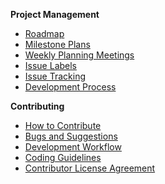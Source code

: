 **Project Management**
* [Roadmap](https://github.com/eclipse/che/wiki/Roadmap)
* [Milestone Plans](https://github.com/eclipse/che/wiki/Milestone-Plans)
* [Weekly Planning Meetings](https://github.com/eclipse/che/wiki/Weekly-Planning-Meetings)
* [Issue Labels](https://github.com/eclipse/che/wiki/Labels)  
* [Issue Tracking](https://github.com/eclipse/che/wiki/Issue-Tracking)
* [Development Process](https://github.com/eclipse/che/wiki/Development-Process)


**Contributing**
* [How to Contribute](https://github.com/eclipse/che/wiki/How-To-Contribute)
* [Bugs and Suggestions](https://github.com/eclipse/che/wiki/Submitting-Bugs-and-Suggestions)
* [Development Workflow](https://github.com/eclipse/che/wiki/Development-Workflow)
* [Coding Guidelines](https://github.com/eclipse/che/wiki/Coding-Guidelines)
* [Contributor License Agreement](https://github.com/eclipse/che/wiki/Contributor-License-Agreement)